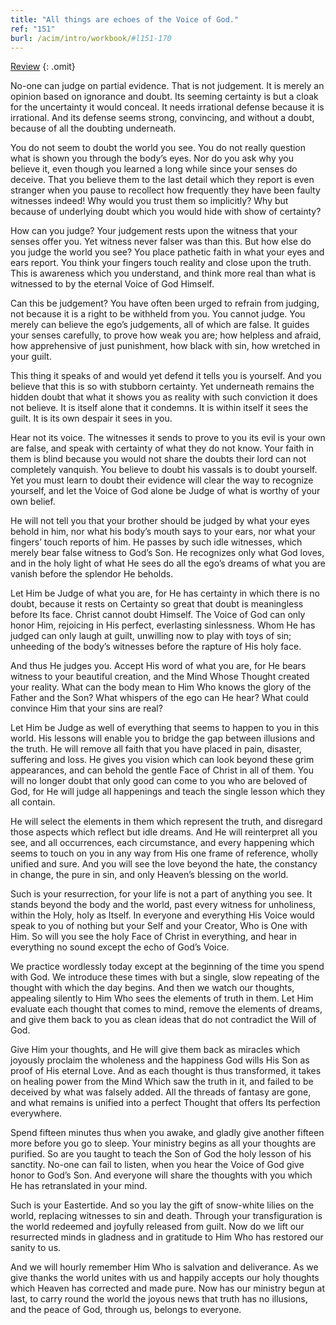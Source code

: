 ```yaml
---
title: "All things are echoes of the Voice of God."
ref: "151"
burl: /acim/intro/workbook/#l151-170
---
```


<a class="hide-review" href="/workbook/l171/#l151">Review</a>
{: .omit}

No-one can judge on partial evidence. That is not judgement. It is
merely an opinion based on ignorance and doubt. Its seeming certainty is
but a cloak for the uncertainty it would conceal. It needs irrational
defense because it is irrational. And its defense seems strong,
convincing, and without a doubt, because of all the doubting underneath.

You do not seem to doubt the world you see. You do not really question
what is shown you through the body’s eyes. Nor do you ask why you
believe it, even though you learned a long while since your senses do
deceive. That you believe them to the last detail which they report is
even stranger when you pause to recollect how frequently they have been
faulty witnesses indeed! Why would you trust them so implicitly? Why but
because of underlying doubt which you would hide with show of certainty?

How can you judge? Your judgement rests upon the witness that your
senses offer you. Yet witness never falser was than this. But how else do
you judge the world you see? You place pathetic faith in what your eyes
and ears report. You think your fingers touch reality and close upon the
truth. This is awareness which you understand, and think more real than
what is witnessed to by the eternal Voice of God Himself.

Can this be judgement? You have often been urged to refrain from
judging, not because it is a right to be withheld from you. You cannot
judge. You merely can believe the ego’s judgements, all of which are
false. It guides your senses carefully, to prove how weak you are; how
helpless and afraid, how apprehensive of just punishment, how black with
sin, how wretched in your guilt.

This thing it speaks of and would yet defend it tells you is yourself.
And you believe that this is so with stubborn certainty. Yet underneath
remains the hidden doubt that what it shows you as reality with such
conviction it does not believe. It is itself alone that it condemns. It
is within itself it sees the guilt. It is its own despair it sees in
you.

Hear not its voice. The witnesses it sends to prove to you its evil
is your own are false, and speak with certainty of what they do not
know. Your faith in them is blind because you would not share the doubts
their lord can not completely vanquish. You believe to doubt his vassals
is to doubt yourself. Yet you must learn to doubt their evidence will
clear the way to recognize yourself, and let the Voice of God alone be
Judge of what is worthy of your own belief.

He will not tell you that your brother should be judged by what your
eyes behold in him, nor what his body’s mouth says to your ears, nor
what your fingers’ touch reports of him. He passes by such idle
witnesses, which merely bear false witness to God’s Son. He recognizes
only what God loves, and in the holy light of what He sees do all the
ego’s dreams of what you are vanish before the splendor He beholds.

Let Him be Judge of what you are, for He has certainty in which there is
no doubt, because it rests on Certainty so great that doubt is
meaningless before Its face. Christ cannot doubt Himself. The Voice of
God can only honor Him, rejoicing in His perfect, everlasting
sinlessness. Whom He has judged can only laugh at guilt, unwilling now
to play with toys of sin; unheeding of the body’s witnesses before the
rapture of His holy face.

And thus He judges you. Accept His word of what you are, for He bears
witness to your beautiful creation, and the Mind Whose Thought created
your reality. What can the body mean to Him Who knows the glory of the
Father and the Son? What whispers of the ego can He hear? What could
convince Him that your sins are real?

Let Him be Judge as well of everything that seems to happen to you in
this world. His lessons will enable you to bridge the gap between
illusions and the truth. He will remove all faith that you have placed
in pain, disaster, suffering and loss. He gives you vision which can
look beyond these grim appearances, and can behold the gentle Face of
Christ in all of them. You will no longer doubt that only good can come
to you who are beloved of God, for He will judge all happenings and
teach the single lesson which they all contain.

He will select the elements in them which represent the truth, and
disregard those aspects which reflect but idle dreams. And He will
reinterpret all you see, and all occurrences, each circumstance, and
every happening which seems to touch on you in any way from
His one frame of reference, wholly unified and sure. And you will see
the love beyond the hate, the constancy in change, the pure in sin, and
only Heaven’s blessing on the world.

Such is your resurrection, for your life is not a part of anything you
see. It stands beyond the body and the world, past every witness for
unholiness, within the Holy, holy as Itself. In everyone and everything
His Voice would speak to you of nothing but your Self and your Creator,
Who is One with Him. So will you see the holy Face of Christ in
everything, and hear in everything no sound except the echo of God’s
Voice.

We practice wordlessly today except at the beginning of the time you
spend with God. We introduce these times with but a single, slow
repeating of the thought with which the day begins. And then we watch
our thoughts, appealing silently to Him Who sees the elements of truth
in them. Let Him evaluate each thought that comes to mind, remove the
elements of dreams, and give them back to you as clean ideas that do not
contradict the Will of God.

Give Him your thoughts, and He will give them back as miracles which
joyously proclaim the wholeness and the happiness God wills His Son as
proof of His eternal Love. And as each thought is thus transformed, it
takes on healing power from the Mind Which saw the truth in it, and
failed to be deceived by what was falsely added. All the threads of
fantasy are gone, and what remains is unified into a perfect Thought
that offers Its perfection everywhere.

Spend fifteen minutes thus when you awake, and gladly give another
fifteen more before you go to sleep. Your ministry begins as all your
thoughts are purified. So are you taught to teach the Son of God the
holy lesson of his sanctity. No-one can fail to listen, when you hear
the Voice of God give honor to God’s Son. And everyone will share the
thoughts with you which He has retranslated in your mind.

Such is your Eastertide. And so you lay the gift of snow-white lilies on
the world, replacing witnesses to sin and death. Through your
transfiguration is the world redeemed and joyfully released from guilt.
Now do we lift our resurrected minds in gladness and in gratitude to Him
Who has restored our sanity to us.

And we will hourly remember Him Who is salvation and deliverance. As we
give thanks the world unites with us and happily
accepts our holy thoughts which Heaven has corrected and made pure. Now
has our ministry begun at last, to carry round the world the joyous news
that truth has no illusions, and the peace of God, through us, belongs
to everyone.

